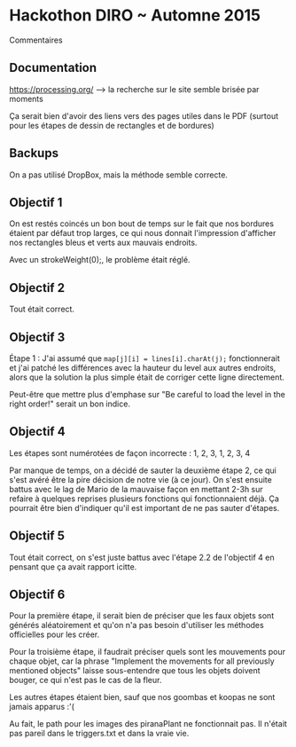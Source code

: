 # Hackothon DIRO ~ Automne 2015

Commentaires


## Documentation

https://processing.org/ --> la recherche sur le site semble brisée par moments

Ça serait bien d'avoir des liens vers des pages utiles dans le PDF (surtout pour
les étapes de dessin de rectangles et de bordures)


## Backups

On a pas utilisé DropBox, mais la méthode semble correcte.

## Objectif 1

On est restés coincés un bon bout de temps sur le fait que nos bordures étaient
par défaut trop larges, ce qui nous donnait l'impression d'afficher nos rectangles
bleus et verts aux mauvais endroits.

Avec un strokeWeight(0);, le problème était réglé.

## Objectif 2

Tout était correct.

## Objectif 3

Étape 1 : J'ai assumé que `map[j][i] = lines[i].charAt(j);` fonctionnerait et
j'ai patché les différences avec la hauteur du level aux autres endroits, alors
que la solution la plus simple était de corriger cette ligne directement.

Peut-être que mettre plus d'emphase sur "Be careful to load the level in the
right order!" serait un bon indice.

## Objectif 4

Les étapes sont numérotées de façon incorrecte : 1, 2, 3, 1, 2, 3, 4

Par manque de temps, on a décidé de sauter la deuxième étape 2, ce qui s'est avéré
être la pire décision de notre vie (à ce jour). On s'est ensuite battus avec le lag
de Mario de la mauvaise façon en mettant 2-3h sur refaire à quelques reprises plusieurs
fonctions qui fonctionnaient déjà.
Ça pourrait être bien d'indiquer qu'il est important de ne pas sauter d'étapes.


## Objectif 5

Tout était correct, on s'est juste battus avec l'étape 2.2 de l'objectif 4 en pensant
que ça avait rapport icitte.


## Objectif 6

Pour la première étape, il serait bien de préciser que les faux objets sont 
générés aléatoirement et qu'on n'a pas besoin d'utiliser les méthodes officielles
pour les créer. 

Pour la troisième étape, il faudrait préciser quels sont les mouvements pour 
chaque objet, car la phrase "Implement the movements for all previously mentioned objects"
laisse sous-entendre que tous les objets doivent bouger, ce qui n'est pas le cas de la fleur.

Les autres étapes étaient bien, sauf que nos goombas et koopas ne sont jamais apparus :'(

Au fait, le path pour les images des piranaPlant ne fonctionnait pas. Il n'était pas
pareil dans le triggers.txt et dans la vraie vie.

